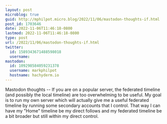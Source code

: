 ```yaml
---
layout: post
microblog: true
guid: http://mphilpot.micro.blog/2022/11/06/mastodon-thoughts-if.html
post_id: 1703646
date: 2022-11-06T11:46:18-0800
lastmod: 2022-11-06T11:46:18-0800
type: post
url: /2022/11/06/mastodon-thoughts-if.html
twitter:
  id: 1589343671488598018
  username: 
mastodon:
  id: 109298584059231378
  username: markphilpot
  hostname: hachyderm.io
---
```

Mastodon thoughts -- If you are on a popular server, the federated timeline (and possibly the local timeline) are too overwhelming to be useful. My goal is to run my own server which will actually give me a useful federated timeline by running some secondary accounts that I control. That way I can have my "Home" timeline be my direct follows and my federated timeline be a bit broader but still within my direct control.

